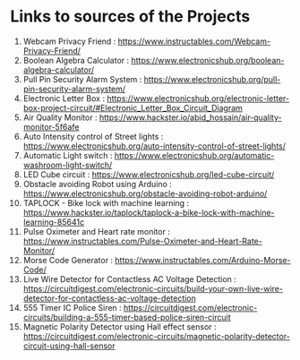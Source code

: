 # Links to sources of the Projects

1. Webcam Privacy Friend : https://www.instructables.com/Webcam-Privacy-Friend/
2. Boolean Algebra Calculator : https://www.electronicshub.org/boolean-algebra-calculator/
3.  Pull Pin Security Alarm System : https://www.electronicshub.org/pull-pin-security-alarm-system/
4.  Electronic Letter Box : https://www.electronicshub.org/electronic-letter-box-project-circuit/#Electronic_Letter_Box_Circuit_Diagram
5. Air Quality Monitor : https://www.hackster.io/abid_hossain/air-quality-monitor-5f6afe
6. Auto Intensity control of Street lights :  https://www.electronicshub.org/auto-intensity-control-of-street-lights/
7. Automatic Light switch : https://www.electronicshub.org/automatic-washroom-light-switch/
8. LED Cube circuit : https://www.electronicshub.org/led-cube-circuit/
9. Obstacle avoiding Robot using Arduino : https://www.electronicshub.org/obstacle-avoiding-robot-arduino/
10. TAPLOCK - Bike lock with machine learning  : https://www.hackster.io/taplock/taplock-a-bike-lock-with-machine-learning-85641c
11. Pulse Oximeter and Heart rate monitor : https://www.instructables.com/Pulse-Oximeter-and-Heart-Rate-Monitor/
12. Morse Code Generator : https://www.instructables.com/Arduino-Morse-Code/
13. Live Wire Detector for Contactless AC Voltage Detection : https://circuitdigest.com/electronic-circuits/build-your-own-live-wire-detector-for-contactless-ac-voltage-detection
14. 555 Timer IC Police Siren : https://circuitdigest.com/electronic-circuits/building-a-555-timer-based-police-siren-circuit
15. Magnetic Polarity Detector using Hall effect sensor : https://circuitdigest.com/electronic-circuits/magnetic-polarity-detector-circuit-using-hall-sensor


